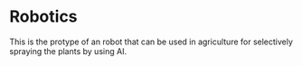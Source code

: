 # Robotics
This is the protype of an robot that can be used in agriculture for selectively spraying the plants by using AI.
